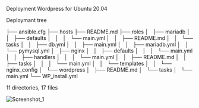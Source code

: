 
Deployment Wordpress for Ubuntu 20.04

Deploymant tree

├── ansible.cfg
├── hosts
├── README.md
├── roles
│   ├── mariadb
│   │   ├── defaults
│   │   │   └── main.yml
│   │   ├── README.md
│   │   └── tasks
│   │       ├── db.yml
│   │       ├── main.yml
│   │       ├── mariadb.yml
│   │       └── pymysql.yml
│   ├── nginx
│   │   ├── defaults
│   │   │   └── main.yml
│   │   ├── handlers
│   │   │   └── main.yml
│   │   ├── README.md
│   │   ├── tasks
│   │   │   └── main.yml
│   │   └── templates
│   │       └── nginx_config
│   └── wordpress
│       ├── README.md
│       └── tasks
│           └── main.yml
└── WP_install.yml

11 directories, 17 files

![Screenshot_1](https://user-images.githubusercontent.com/79520412/111215954-3782e280-85ed-11eb-81c3-d6df10e98b77.png)
